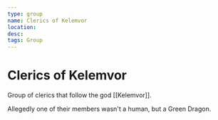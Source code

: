 ```yaml
---
type: group
name: Clerics of Kelemvor
location: 
desc:
tags: Group
---
```


# Clerics of Kelemvor 
Group of clerics that follow the god [[Kelemvor]].

Allegedly one of their members wasn't a human, but a Green Dragon.
